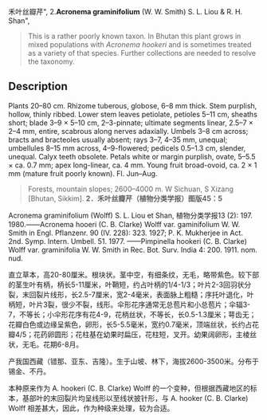 禾叶丝瓣芹",
2.**Acronema graminifolium** (W. W. Smith) S. L. Liou & R. H. Shan",

> This is a rather poorly known taxon. In Bhutan this plant grows in mixed populations with *Acronema* *hookeri* and is sometimes treated as a variety of that species. Further collections are needed to resolve the taxonomy.

## Description
Plants 20–80 cm. Rhizome tuberous, globose, 6–8 mm thick. Stem purplish, hollow, thinly ribbed. Lower stem leaves petiolate, petioles 5–11 cm, sheaths short; blade 3–9 × 5–10 cm, 2–3-pinnate; ultimate segments linear, 2.5–7 × 2–4 mm, entire, scabrous along nerves adaxially. Umbels 3–8 cm across; bracts and bracteoles usually absent; rays 3–7, 4–35 mm, unequal; umbellules 8–15 mm across, 4–9-flowered; pedicels 0.5–1.3 cm, slender, unequal. Calyx teeth obsolete. Petals white or margin purplish, ovate, 5–5.5 × ca. 0.7 mm; apex long-linear, ca. 4 mm. Young fruit broad-ovoid, ca. 2 × 1 mm (mature fruit poorly known). Fl. Jun–Aug.

> Forests, mountain slopes; 2600–4000 m. W Sichuan, S Xizang [Bhutan, Sikkim].
**2．禾叶丝瓣芹（植物分类学报）图版45：5**

Acronema graminifolium (Wolff) S. L. Liou et Shan, 植物分类学报13 (2): 197. 1980.——Acronema hooeri (C. B. Clarke) Wolff var. gaminifolium W. W. Smith in Engl. Pflanzenr. 90 (IV. 228): 323. 1927; P. K. Mukherjee in Act. 2nd. Symp. Intern. Umbell. 51. 1977. ——Pimpinella hookeri (C. B. Clarke) Wolff var. graminifolia W. W. Smith in Rec. Bot. Surv. India 4: 200. 1911. nom. nud.

直立草本，高20-80厘米。根块状。茎中空，有细条纹，无毛，略带紫色。较下部的茎生叶有柄，柄长5-11厘米，叶鞘短，约占叶柄的1/4-1/3；叶片2-3回羽状分裂，末回裂片线形，长2.5-7厘米，宽2-4毫米，表面脉上粗糙；序托叶退化，叶柄短，叶片3裂，很少不裂，线形。伞形花序通常无总苞片和小总苞片；伞辐3-7，不等长；小伞形花序有花4-9，花柄丝状，不等长，长0.5-1.3厘米；萼齿无；花瓣白色或边缘呈紫色，卵形，长5-5.5毫米，宽约0.7毫米，顶端丝状，长约占花瓣4/5；花药卵圆形；花柱基在幼果时扁压，花柱短，叉开。幼果阔卵形，主棱丝状，无毛。花期6-8月。

产我国西藏（错那、亚东、吉隆）。生于山坡、林下，海拔2600-3500米。分布于锡金、不丹。

本种原来作为 A. hookeri (C. B. Clarke) Wolff 的一个变种，但根据西藏地区的标本，基部叶的末回裂片均呈线形以至线状披针形，与 A. hooker (C. B. Clarke) Wolff 相差甚大，因此，作为种级来处理，较为合适。
